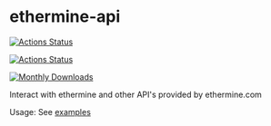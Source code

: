 # ethermine-api

[![Actions Status](https://github.com/SloRunner/ethermine-api/workflows/Node.js%20CI/badge.svg)](https://github.com/SloRunner/ethermine-api/actions)

[![Actions Status](https://github.com/SloRunner/ethermine-api/workflows/Node.js%20Package%20Publish/badge.svg)](https://github.com/SloRunner/ethermine-api/actions)


[![Monthly Downloads](https://img.shields.io/npm/dm/ethermine-api.svg)](https://www.npmjs.com/package/ethermine-api)

Interact with ethermine and other API's provided by ethermine.com

Usage: See [examples](https://github.com/SloRunner/ethermine-api/tree/master/example)
